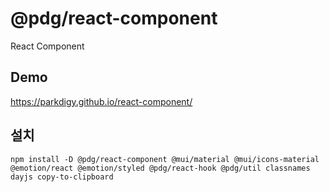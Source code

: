 # @pdg/react-component

React Component

## Demo

https://parkdigy.github.io/react-component/

## 설치
```
npm install -D @pdg/react-component @mui/material @mui/icons-material @emotion/react @emotion/styled @pdg/react-hook @pdg/util classnames dayjs copy-to-clipboard
```
